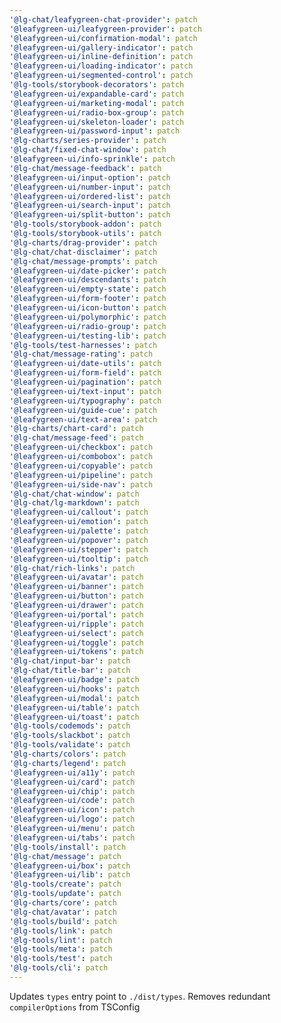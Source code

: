 ```yaml
---
'@lg-chat/leafygreen-chat-provider': patch
'@leafygreen-ui/leafygreen-provider': patch
'@leafygreen-ui/confirmation-modal': patch
'@leafygreen-ui/gallery-indicator': patch
'@leafygreen-ui/inline-definition': patch
'@leafygreen-ui/loading-indicator': patch
'@leafygreen-ui/segmented-control': patch
'@lg-tools/storybook-decorators': patch
'@leafygreen-ui/expandable-card': patch
'@leafygreen-ui/marketing-modal': patch
'@leafygreen-ui/radio-box-group': patch
'@leafygreen-ui/skeleton-loader': patch
'@leafygreen-ui/password-input': patch
'@lg-charts/series-provider': patch
'@lg-chat/fixed-chat-window': patch
'@leafygreen-ui/info-sprinkle': patch
'@lg-chat/message-feedback': patch
'@leafygreen-ui/input-option': patch
'@leafygreen-ui/number-input': patch
'@leafygreen-ui/ordered-list': patch
'@leafygreen-ui/search-input': patch
'@leafygreen-ui/split-button': patch
'@lg-tools/storybook-addon': patch
'@lg-tools/storybook-utils': patch
'@lg-charts/drag-provider': patch
'@lg-chat/chat-disclaimer': patch
'@lg-chat/message-prompts': patch
'@leafygreen-ui/date-picker': patch
'@leafygreen-ui/descendants': patch
'@leafygreen-ui/empty-state': patch
'@leafygreen-ui/form-footer': patch
'@leafygreen-ui/icon-button': patch
'@leafygreen-ui/polymorphic': patch
'@leafygreen-ui/radio-group': patch
'@leafygreen-ui/testing-lib': patch
'@lg-tools/test-harnesses': patch
'@lg-chat/message-rating': patch
'@leafygreen-ui/date-utils': patch
'@leafygreen-ui/form-field': patch
'@leafygreen-ui/pagination': patch
'@leafygreen-ui/text-input': patch
'@leafygreen-ui/typography': patch
'@leafygreen-ui/guide-cue': patch
'@leafygreen-ui/text-area': patch
'@lg-charts/chart-card': patch
'@lg-chat/message-feed': patch
'@leafygreen-ui/checkbox': patch
'@leafygreen-ui/combobox': patch
'@leafygreen-ui/copyable': patch
'@leafygreen-ui/pipeline': patch
'@leafygreen-ui/side-nav': patch
'@lg-chat/chat-window': patch
'@lg-chat/lg-markdown': patch
'@leafygreen-ui/callout': patch
'@leafygreen-ui/emotion': patch
'@leafygreen-ui/palette': patch
'@leafygreen-ui/popover': patch
'@leafygreen-ui/stepper': patch
'@leafygreen-ui/tooltip': patch
'@lg-chat/rich-links': patch
'@leafygreen-ui/avatar': patch
'@leafygreen-ui/banner': patch
'@leafygreen-ui/button': patch
'@leafygreen-ui/drawer': patch
'@leafygreen-ui/portal': patch
'@leafygreen-ui/ripple': patch
'@leafygreen-ui/select': patch
'@leafygreen-ui/toggle': patch
'@leafygreen-ui/tokens': patch
'@lg-chat/input-bar': patch
'@lg-chat/title-bar': patch
'@leafygreen-ui/badge': patch
'@leafygreen-ui/hooks': patch
'@leafygreen-ui/modal': patch
'@leafygreen-ui/table': patch
'@leafygreen-ui/toast': patch
'@lg-tools/codemods': patch
'@lg-tools/slackbot': patch
'@lg-tools/validate': patch
'@lg-charts/colors': patch
'@lg-charts/legend': patch
'@leafygreen-ui/a11y': patch
'@leafygreen-ui/card': patch
'@leafygreen-ui/chip': patch
'@leafygreen-ui/code': patch
'@leafygreen-ui/icon': patch
'@leafygreen-ui/logo': patch
'@leafygreen-ui/menu': patch
'@leafygreen-ui/tabs': patch
'@lg-tools/install': patch
'@lg-chat/message': patch
'@leafygreen-ui/box': patch
'@leafygreen-ui/lib': patch
'@lg-tools/create': patch
'@lg-tools/update': patch
'@lg-charts/core': patch
'@lg-chat/avatar': patch
'@lg-tools/build': patch
'@lg-tools/link': patch
'@lg-tools/lint': patch
'@lg-tools/meta': patch
'@lg-tools/test': patch
'@lg-tools/cli': patch
---
```


Updates `types` entry point to `./dist/types`.
Removes redundant `compilerOptions` from TSConfig
